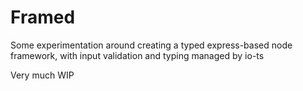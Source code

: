 # Framed

Some experimentation around creating a typed express-based node framework, with input validation and typing managed by io-ts

Very much WIP
